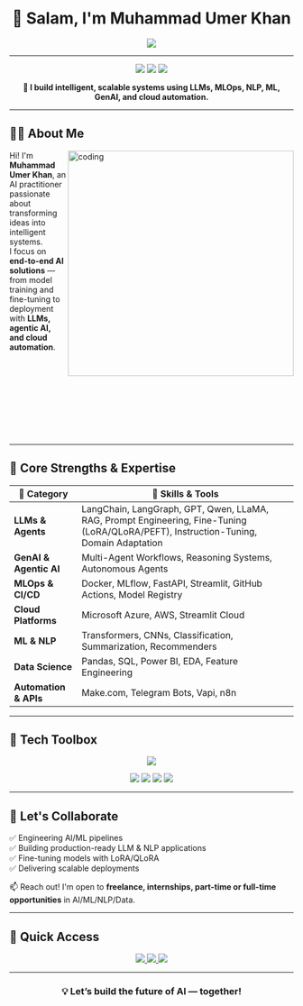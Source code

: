 <!-- MuhammadUmerKhan/MuhammadUmerKhan README.md -->

<h1 align="center">👋 Salam, I'm Muhammad Umer Khan</h1>

<p align="center">
  <img src="https://readme-typing-svg.herokuapp.com?font=Fira+Code&size=25&pause=500&center=true&vCenter=true&color=00EFFF&width=1000&height=50&lines=AI+Engineer+%7C+LLMs+%7C+MLOps+%7C+Cloud+%7C+Automation;Building+End-to-End+AI+Solutions+that+Scale;From+Research+to+Production+Deployment" />
</p>

---

<p align="center">
  <img src="https://img.shields.io/badge/AI%20Engineer-LLMs%2C%20MLOps%2C%20NLP-blue?style=flat-square" />
  <img src="https://img.shields.io/badge/Cloud-AWS%20%7C%20Azure-0abde3?style=flat-square" />
  <img src="https://img.shields.io/badge/Open%20to-Collaborations%20%7C%20Opportunities-success?style=flat-square" />
</p>

<p align="center"><strong>🔧 I build intelligent, scalable systems using LLMs, MLOps, NLP, ML, GenAI, and cloud automation.</strong></p>

---

## 👨‍💼 About Me

<img align="right" alt="coding" width="400" src="https://media.giphy.com/media/qgQUggAC3Pfv687qPC/giphy.gif" />

Hi! I'm **Muhammad Umer Khan**, an AI practitioner passionate about transforming ideas into intelligent systems.  
I focus on **end-to-end AI solutions** — from model training and fine-tuning to deployment with **LLMs, agentic AI, and cloud automation**.

<br><br><br><br><br><br><br><br>

---

## 🧠 Core Strengths & Expertise

| 🌟 Category         | 🔧 Skills & Tools                                                                 |
|---------------------|----------------------------------------------------------------------------------|
| **LLMs & Agents**   | LangChain, LangGraph, GPT, Qwen, LLaMA, RAG, Prompt Engineering, Fine-Tuning (LoRA/QLoRA/PEFT), Instruction-Tuning, Domain Adaptation |
| **GenAI & Agentic AI** | Multi-Agent Workflows, Reasoning Systems, Autonomous Agents                   |
| **MLOps & CI/CD**   | Docker, MLflow, FastAPI, Streamlit, GitHub Actions, Model Registry              |
| **Cloud Platforms** | Microsoft Azure, AWS, Streamlit Cloud                                           |
| **ML & NLP**        | Transformers, CNNs, Classification, Summarization, Recommenders                 |
| **Data Science**    | Pandas, SQL, Power BI, EDA, Feature Engineering                                 |
| **Automation & APIs** | Make.com, Telegram Bots, Vapi, n8n                                            |

---

## 🧰 Tech Toolbox

<p align="center">
  <img src="https://skillicons.dev/icons?i=python,pytorch,tensorflow,fastapi,streamlit,docker,git,github,mysql,postgresql,vscode,jupyter,linux,aws,azure" />
</p>

<p align="center">
  <img src="https://img.shields.io/badge/LLMs-GPT%20%7C%20Qwen%20%7C%20LLaMA-informational?style=flat-square" />
  <img src="https://img.shields.io/badge/Fine--Tuning-LoRA%20%7C%20QLoRA%20%7C%20PEFT-orange?style=flat-square" />
  <img src="https://img.shields.io/badge/GenAI-Agentic%20AI%20%7C%20Multi--Agent-blueviolet?style=flat-square" />
  <img src="https://img.shields.io/badge/Deployment-HuggingFace%20%7C%20Vercel%20%7C%20Docker-lightgrey?style=flat-square" />
</p>

---

## 💬 Let's Collaborate

✅ Engineering AI/ML pipelines  
✅ Building production-ready LLM & NLP applications  
✅ Fine-tuning models with LoRA/QLoRA  
✅ Delivering scalable deployments  

📫 Reach out! I'm open to **freelance, internships, part-time or full-time opportunities** in AI/ML/NLP/Data.

---

## 📎 Quick Access

<p align="center">
  <a href="https://www.linkedin.com/in/muhammad-umer-khan-61729b260/" target="_blank">
    <img src="https://img.shields.io/badge/LinkedIn-0A66C2?style=for-the-badge&logo=linkedin&logoColor=white" />
  </a>
  <a href="https://portfolio-sigma-mocha-67.vercel.app/" target="_blank">
    <img src="https://img.shields.io/badge/Portfolio-111827?style=for-the-badge&logo=google-chrome&logoColor=white" />
  </a>
  <a href="https://drive.google.com/uc?export=download&id=178sSy-gfl3x1zrzn2Sd13Sb4A6PkmKQd" target="_blank">
    <img src="https://img.shields.io/badge/Resume-FF6B6B?style=for-the-badge&logo=adobeacrobatreader&logoColor=white" />
  </a>
</p>

---

<h3 align="center">💡 Let’s build the future of AI — together!</h3>

